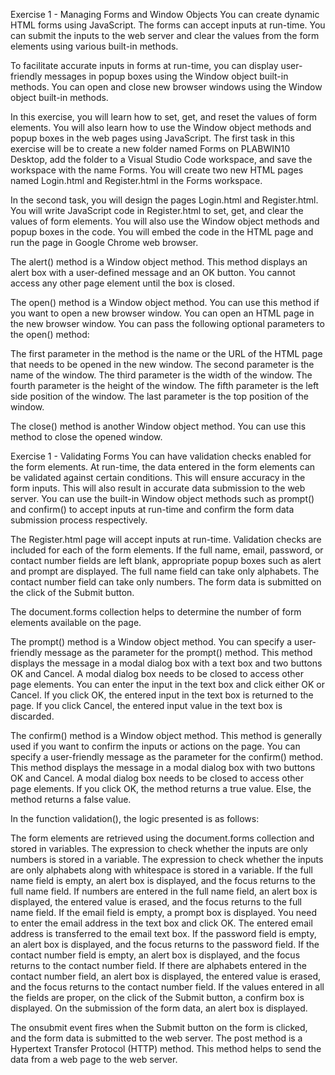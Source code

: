 Exercise 1 - Managing Forms and Window Objects
You can create dynamic HTML forms using JavaScript. The forms can accept inputs at run-time. You can submit the inputs to the web server and clear the values from the form elements using various built-in methods.

To facilitate accurate inputs in forms at run-time, you can display user-friendly messages in popup boxes using the Window object built-in methods. You can open and close new browser windows using the Window object built-in methods.

In this exercise, you will learn how to set, get, and reset the values of form elements. You will also learn how to use the Window object methods and popup boxes in the web pages using JavaScript. The first task in this exercise will be to create a new folder named Forms on PLABWIN10 Desktop, add the folder to a Visual Studio Code workspace, and save the workspace with the name Forms. You will create two new HTML pages named Login.html and Register.html in the Forms workspace.

In the second task, you will design the pages Login.html and Register.html. You will write JavaScript code in Register.html to set, get, and clear the values of form elements. You will also use the Window object methods and popup boxes in the code. You will embed the code in the HTML page and run the page in Google Chrome web browser.

The alert() method is a Window object method. This method displays an alert box with a user-defined message and an OK button. You cannot access any other page element until the box is closed.

The open() method is a Window object method. You can use this method if you want to open a new browser window. You can open an HTML page in the new browser window. You can pass the following optional parameters to the open() method:

The first parameter in the method is the name or the URL of the HTML page that needs to be opened in the new window.
The second parameter is the name of the window.
The third parameter is the width of the window.
The fourth parameter is the height of the window.
The fifth parameter is the left side position of the window.
The last parameter is the top position of the window.

The close() method is another Window object method. You can use this method to close the opened window.

Exercise 1 - Validating Forms
You can have validation checks enabled for the form elements. At run-time, the data entered in the form elements can be validated against certain conditions. This will ensure accuracy in the form inputs. This will also result in accurate data submission to the web server. You can use the built-in Window object methods such as prompt() and confirm() to accept inputs at run-time and confirm the form data submission process respectively.

The Register.html page will accept inputs at run-time. Validation checks are included for each of the form elements. If the full name, email, password, or contact number fields are left blank, appropriate popup boxes such as alert and prompt are displayed. The full name field can take only alphabets. The contact number field can take only numbers. The form data is submitted on the click of the Submit button.

The document.forms collection helps to determine the number of form elements available on the page.

The prompt() method is a Window object method. You can specify a user-friendly message as the parameter for the prompt() method. This method displays the message in a modal dialog box with a text box and two buttons OK and Cancel. A modal dialog box needs to be closed to access other page elements. You can enter the input in the text box and click either OK or Cancel. If you click OK, the entered input in the text box is returned to the page. If you click Cancel, the entered input value in the text box is discarded.

The confirm() method is a Window object method. This method is generally used if you want to confirm the inputs or actions on the page. You can specify a user-friendly message as the parameter for the confirm() method. This method displays the message in a modal dialog box with two buttons OK and Cancel. A modal dialog box needs to be closed to access other page elements. If you click OK, the method returns a true value. Else, the method returns a false value.

In the function validation(), the logic presented is as follows:

The form elements are retrieved using the document.forms collection and stored in variables.
The expression to check whether the inputs are only numbers is stored in a variable.
The expression to check whether the inputs are only alphabets along with whitespace is stored in a variable.
If the full name field is empty, an alert box is displayed, and the focus returns to the full name field.
If numbers are entered in the full name field, an alert box is displayed, the entered value is erased, and the focus returns to the full name field.
If the email field is empty, a prompt box is displayed. You need to enter the email address in the text box and click OK. The entered email address is transferred to the email text box.
If the password field is empty, an alert box is displayed, and the focus returns to the password field.
If the contact number field is empty, an alert box is displayed, and the focus returns to the contact number field.
If there are alphabets entered in the contact number field, an alert box is displayed, the entered value is erased, and the focus returns to the contact number field.
If the values entered in all the fields are proper, on the click of the Submit button, a confirm box is displayed.
On the submission of the form data, an alert box is displayed.

The onsubmit event fires when the Submit button on the form is clicked, and the form data is submitted to the web server.
The post method is a Hypertext Transfer Protocol (HTTP) method. This method helps to send the data from a web page to the web server.